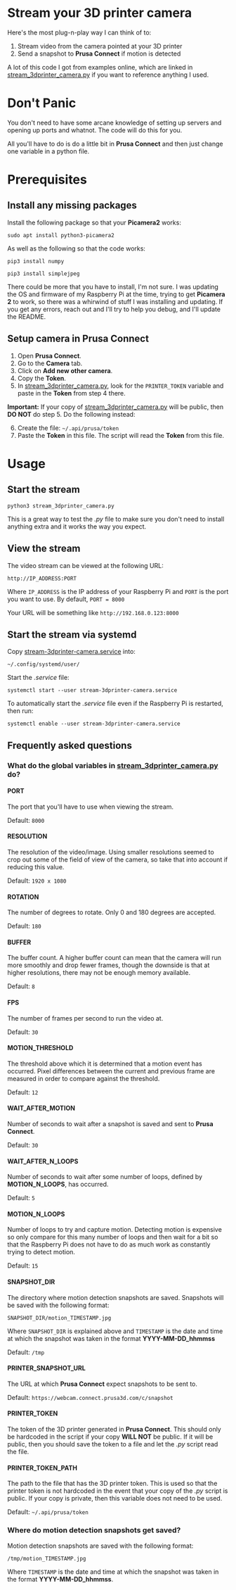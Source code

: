 # Stream your 3D printer camera

Here's the most plug-n-play way I can think of to:

1. Stream video from the camera pointed at your 3D printer
2. Send a snapshot to **Prusa Connect** if motion is detected

A lot of this code I got from examples online, which are linked in 
[stream_3dprinter_camera.py](stream_3dprinter_camera.py) if you want to
reference anything I used.

# Don't Panic

You don't need to have some arcane knowledge of setting up servers and opening
up ports and whatnot.  The code will do this for you.

All you'll have to do is do a little bit in **Prusa Connect** and then just
change one variable in a python file.

# Prerequisites

## Install any missing packages

Install the following package so that your **Picamera2** works:

```sudo apt install python3-picamera2```

As well as the following so that the code works:

```pip3 install numpy```

```pip3 install simplejpeg```

There could be more that you have to install, I'm not sure.  I was updating the
OS and firmware of my Raspberry Pi at the time, trying to get **Picamera 2** to
work, so there was a whirwind of stuff I was installing and updating.  If you
get any errors, reach out and I'll try to help you debug, and I'll update the
README.

## Setup camera in Prusa Connect

1. Open **Prusa Connect**.
2. Go to the **Camera** tab.
3. Click on **Add new other camera**.
4. Copy the **Token**.
5. In [stream_3dprinter_camera.py](stream_3dprinter_camera.py), look for the
   `PRINTER_TOKEN` variable and paste in the **Token** from step 4 there.

**Important:** If your copy of
[stream_3dprinter_camera.py](stream_3dprinter_camera.py) will be public, then
**DO NOT** do step 5.  Do the following instead:

6. Create the file: `~/.api/prusa/token`
7. Paste the **Token** in this file. The script will read the **Token** from
   this file.

# Usage

## Start the stream

`python3 stream_3dprinter_camera.py`

This is a great way to test the _.py_ file to make sure you don't need to
install anything extra and it works the way you expect.

## View the stream

The video stream can be viewed at the following URL:

```http://IP_ADDRESS:PORT```

Where `IP_ADDRESS` is the IP address of your Raspberry Pi and `PORT` is the
port you want to use.  By default, `PORT = 8000`

Your URL will be something like `http://192.168.0.123:8000`

## Start the stream via systemd

Copy [stream-3dprinter-camera.service](stream-3dprinter-camera.service) into:

`~/.config/systemd/user/`

Start the _.service_ file:

`systemctl start --user stream-3dprinter-camera.service`

To automatically start the _.service_ file even if the Raspberry Pi is
restarted, then run:

`systemctl enable --user stream-3dprinter-camera.service`

## Frequently asked questions

### What do the global variables in [stream_3dprinter_camera.py](stream_3dprinter_camera.py) do?

#### PORT

The port that you'll have to use when viewing the stream.

Default: `8000`

#### RESOLUTION

The resolution of the video/image. Using smaller resolutions seemed to crop out some of
the field of view of the camera, so take that into account if reducing this
value.

Default: `1920 x 1080`

#### ROTATION

The number of degrees to rotate. Only 0 and 180 degrees are accepted.

Default: `180`

#### BUFFER

The buffer count. A higher buffer count can mean that the camera will run more
smoothly and drop fewer frames, though the downside is that at higher
resolutions, there may not be enough memory available.

Default: `8`

#### FPS

The number of frames per second to run the video at.

Default: `30`

#### MOTION_THRESHOLD

The threshold above which it is determined that a motion event has occurred.
Pixel differences between the current and previous frame are measured in order
to compare against the threshold.

Default: `12`

#### WAIT_AFTER_MOTION

Number of seconds to wait after a snapshot is saved and sent to **Prusa
Connect**.

Default: `30`

#### WAIT_AFTER_N_LOOPS

Number of seconds to wait after some number of loops, defined by
**MOTION_N_LOOPS**, has occurred.

Default: `5`

#### MOTION_N_LOOPS

Number of loops to try and capture motion. Detecting motion is expensive so
only compare for this many number of loops and then wait for a bit so that
the Raspberry Pi does not have to do as much work as constantly trying to
detect motion.

Default: `15`

#### SNAPSHOT_DIR

The directory where motion detection snapshots are saved.  Snapshots will be saved
with the following format:

```SNAPSHOT_DIR/motion_TIMESTAMP.jpg```

Where `SNAPSHOT_DIR` is explained above and `TIMESTAMP` is the date and time at
which the snapshot was taken in the format **YYYY-MM-DD_hhmmss**

Default: `/tmp`

#### PRINTER_SNAPSHOT_URL

The URL at which **Prusa Connect** expect snapshots to be sent to.

Default: `https://webcam.connect.prusa3d.com/c/snapshot`

#### PRINTER_TOKEN

The token of the 3D printer generated in **Prusa Connect**.  This should only
be hardcoded in the script if your copy **WILL NOT** be public.  If it will be
public, then you should save the token to a file and let the _.py_ script read
the file.

#### PRINTER_TOKEN_PATH

The path to the file that has the 3D printer token.  This is used so that the
printer token is not hardcoded in the event that your copy of the _.py_ script
is public.  If your copy is private, then this variable does not need to be
used.

Default: `~/.api/prusa/token`

### Where do motion detection snapshots get saved?

Motion detection snapshots are saved with the following format:

```/tmp/motion_TIMESTAMP.jpg```

Where `TIMESTAMP` is the date and time at which the snapshot was taken in the
format **YYYY-MM-DD_hhmmss**.


